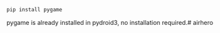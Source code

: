 ```bash
pip install pygame
```

pygame is already installed in pydroid3, no installation required.#   a i r h e r o  
 